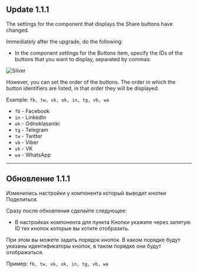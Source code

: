 ## Update 1.1.1

The settings for the component that displays the Share buttons have changed.

Immediately after the upgrade, do the following:

- In the component settings for the Buttons item, specify the IDs of the buttons that you want to display, separated by commas:

![Silver](https://user-images.githubusercontent.com/61043464/112979788-b89bb700-9161-11eb-8698-81be8763e919.jpg)

However, you can set the order of the buttons. The order in which the button identifiers are listed, in that order they will be displayed.

Example: `fb, tw, vk, ok, in, tg, vb, wa`

- `fb` - Facebook
- `in` - LinkedIn
- `ok` - Odnoklassniki
- `tg` - Telegram
- `tw` - Twitter
- `vb` - Viber
- `vk` - VK
- `wa` - WhatsApp

---

## Обновление 1.1.1

Изменились настройки у компонента который выводит кнопки Поделиться.

Сразу после обновления сделайте следующее:

- В настройках компонента для пункта Кнопки укажите через запятую ID тех кнопок которые вы хотите отобразить.

При этом вы можете задать порядок кнопок. В каком порядке будут указаны идентификаторы кнопок, в таком порядке они будут отображаться.

Пример: `fb, tw, vk, ok, in, tg, vb, wa`
